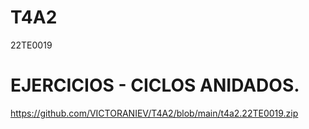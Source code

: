 # T4A2

22TE0019

# EJERCICIOS - CICLOS ANIDADOS.

https://github.com/VICTORANIEV/T4A2/blob/main/t4a2.22TE0019.zip

